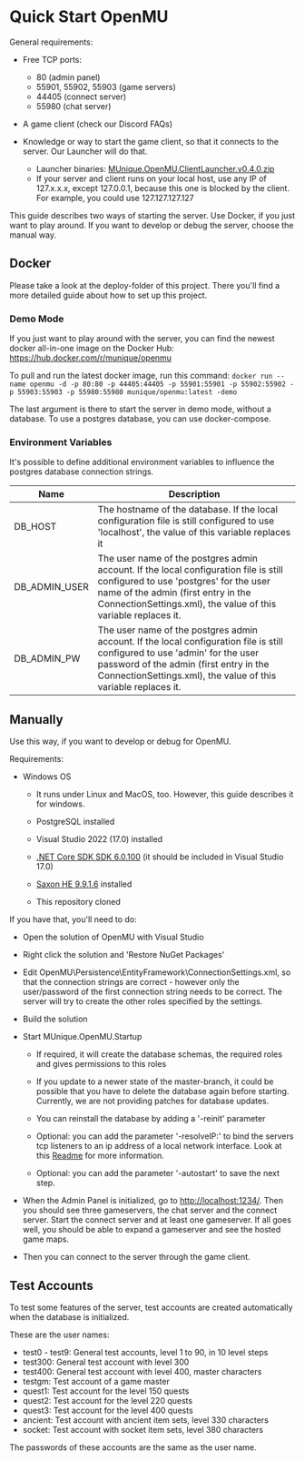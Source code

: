 # Quick Start OpenMU

General requirements:

* Free TCP ports:
  * 80 (admin panel)
  * 55901, 55902, 55903 (game servers)
  * 44405 (connect server)
  * 55980 (chat server)

* A game client (check our Discord FAQs)
* Knowledge or way to start the game client, so that it connects to the server. Our Launcher will do that.

  * Launcher binaries: [MUnique.OpenMU.ClientLauncher.v0.4.0.zip](https://github.com/MUnique/OpenMU/releases/download/v0.4.0/MUnique.OpenMU.ClientLauncher.v0.4.0.zip)
  * If your server and client runs on your local host, use any IP of 127.x.x.x, except 127.0.0.1, because this one is blocked by the client. For example, you could use 127.127.127.127

This guide describes two ways of starting the server. Use Docker, if you just
want to play around. If you want to develop or debug the server, choose the
manual way.

## Docker

Please take a look at the deploy-folder of this project. There you'll find a more
detailed guide about how to set up this project.

### Demo Mode

If you just want to play around with the server, you can find the newest docker
all-in-one image on the Docker Hub: <https://hub.docker.com/r/munique/openmu>

To pull and run the latest docker image, run this command:
`docker run --name openmu -d -p 80:80 -p 44405:44405 -p 55901:55901 -p 55902:55902 -p 55903:55903 -p 55980:55980 munique/openmu:latest -demo`

The last argument is there to start the server in demo mode, without a
database. To use a postgres database, you can use docker-compose.

### Environment Variables

It's possible to define additional environment variables to influence the
postgres database connection strings.

| Name | Description         |
|------|---------------------|
| DB_HOST | The hostname of the database. If the local configuration file is still configured to use 'localhost', the value of this variable replaces it |
| DB_ADMIN_USER | The user name of the postgres admin account. If the local configuration file is still configured to use 'postgres' for the user name of the admin (first entry in the ConnectionSettings.xml), the value of this variable replaces it. |
| DB_ADMIN_PW | The user name of the postgres admin account. If the local configuration file is still configured to use 'admin' for the user password of the admin (first entry in the ConnectionSettings.xml), the value of this variable replaces it. |

## Manually

Use this way, if you want to develop or debug for OpenMU.

Requirements:

* Windows OS

  * It runs under Linux and MacOS, too. However, this guide describes it for
    windows.

  * PostgreSQL installed

  * Visual Studio 2022 (17.0) installed

  * [.NET Core SDK SDK 6.0.100](https://dotnet.microsoft.com/download/dotnet/6.0)
    (it should be included in Visual Studio 17.0)

  * [Saxon HE 9.9.1.6](https://sourceforge.net/projects/saxon/files/Saxon-HE/9.9/SaxonHE9-9-1-6N-setup.exe/download) installed

  * This repository cloned

If you have that, you'll need to do:

* Open the solution of OpenMU with Visual Studio

* Right click the solution and 'Restore NuGet Packages'

* Edit OpenMU\Persistence\EntityFramework\ConnectionSettings.xml, so that the
  connection strings are correct - however only the user/password of the first
  connection string needs to be correct. The server will try to create the
  other roles specified by the settings.

* Build the solution

* Start MUnique.OpenMU.Startup

  * If required, it will create the database schemas, the required roles and
    gives permissions to this roles

  * If you update to a newer state of the master-branch, it could be possible
    that you have to delete the database again before starting. Currently, we
    are not providing patches for database updates.

  * You can reinstall the database by adding a '-reinit' parameter

  * Optional: you can add the parameter '-resolveIP:' to bind the servers tcp
    listeners to an ip address of a local network interface. Look at this
    [Readme](src/Startup/Readme.md) for more information.

  * Optional: you can add the parameter '-autostart' to save the next step.

* When the Admin Panel is initialized, go to <http://localhost:1234/>. Then you
  should see three gameservers, the chat server and the connect server. Start
  the connect server and at least one gameserver.
  If all goes well, you should be able to expand a gameserver and see the
  hosted game maps.

* Then you can connect to the server through the game client.

## Test Accounts

To test some features of the server, test accounts are created automatically
when the database is initialized.

These are the user names:

* test0 - test9: General test accounts, level 1 to 90, in 10 level steps
* test300: General test account with level 300
* test400: General test account with level 400, master characters
* testgm: Test account of a game master
* quest1: Test account for the level 150 quests
* quest2: Test account for the level 220 quests
* quest3: Test account for the level 400 quests
* ancient: Test account with ancient item sets, level 330 characters
* socket: Test account with socket item sets, level 380 characters

The passwords of these accounts are the same as the user name.
